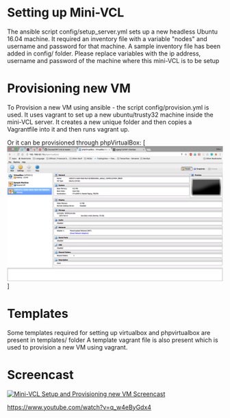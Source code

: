 # Setting up Mini-VCL

The ansible script config/setup_server.yml sets up a new headless Ubuntu 16.04 machine.
It required an inventory file with a variable "nodes" and username and password for that machine.
A sample inventory file has been added in config/ folder.
Please replace variables with the ip address, username and password of the machine where this mini-VCL is to be setup


# Provisioning new VM

To Provision a new VM using ansible - the script config/provision.yml is used.
It uses vagrant to set up a new ubuntu/trusty32 machine inside the mini-VCL server.
It creates a new unique folder and then copies a Vagrantfile into it and then runs vagrant up.

Or it can be provisioned through phpVirtualBox:
[![Provisioning new VM using phpVirtualBox](images/phpVirtualBoxScreenshot.png)]

# Templates
Some templates required for setting up virtualbox and phpvirtualbox are present in templates/ folder
A template vagrant file is also present which is used to provision a new VM using vagrant.


# Screencast

[![Mini-VCL Setup and Provisioning new VM Screencast](https://img.youtube.com/vi/q_w4eByGdx4/0.jpg)](https://www.youtube.com/watch?v=q_w4eByGdx4)

https://www.youtube.com/watch?v=q_w4eByGdx4
